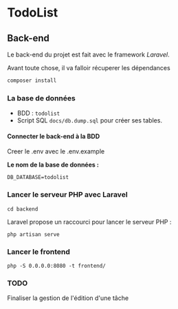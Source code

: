 # TodoList

## Back-end

Le back-end du projet est fait avec le framework _Laravel_.

Avant toute chose, il va falloir récuperer les dépendances

```bash
composer install
```


### La base de données

- BDD : `todolist` 
- Script SQL `docs/db.dump.sql` pour créer ses tables.


#### Connecter le back-end à la BDD

Creer le .env avec le .env.example

**Le nom de la base de données :**
```
DB_DATABASE=todolist
```

### Lancer le serveur PHP avec Laravel

```
cd backend
```

Laravel propose un raccourci pour lancer le serveur PHP :
```
php artisan serve
```

### Lancer le frontend

```
php -S 0.0.0.0:8080 -t frontend/
```

### TODO

Finaliser la gestion de l'édition d'une tâche
